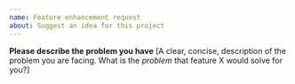 ```yaml
---
name: Feature enhancement request
about: Suggest an idea for this project
---
```


**Please describe the problem you have**
[A clear, concise, description of the problem you are facing. What is the _problem_ that feature X would solve for you?]

